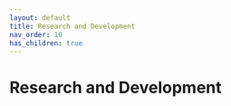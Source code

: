 ```yaml
---
layout: default
title: Research and Development
nav_order: 10
has_children: true
---
```


# Research and Development
